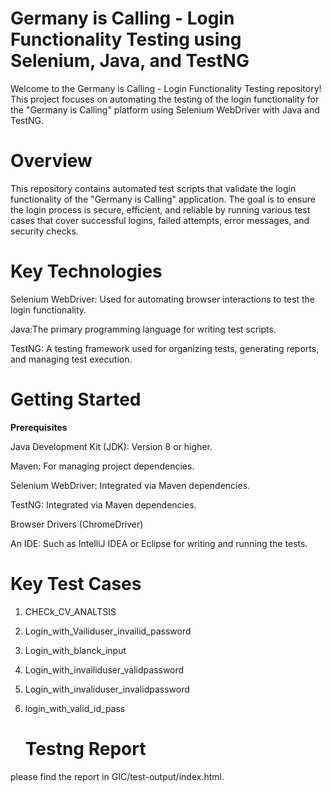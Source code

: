 # Germany is Calling - Login Functionality Testing using Selenium, Java, and TestNG
Welcome to the Germany is Calling - Login Functionality Testing repository! This project focuses on automating the testing of the login functionality for the "Germany is Calling" platform using Selenium WebDriver with Java and TestNG.
# Overview
This repository contains automated test scripts that validate the login functionality of the "Germany is Calling" application. The goal is to ensure the login process is secure, efficient, and reliable by running various test cases that cover successful logins, failed attempts, error messages, and security checks.
# Key Technologies
Selenium WebDriver: Used for automating browser interactions to test the login functionality.

Java:The primary programming language for writing test scripts.

TestNG: A testing framework used for organizing tests, generating reports, and managing test execution.

# Getting Started
**Prerequisites**

Java Development Kit (JDK): Version 8 or higher.

Maven: For managing project dependencies.

Selenium WebDriver: Integrated via Maven dependencies.

TestNG: Integrated via Maven dependencies.

Browser Drivers (ChromeDriver)

An IDE: Such as IntelliJ IDEA or Eclipse for writing and running the tests.
# Key Test Cases
1.	CHECk_CV_ANALTSIS
2.	Login_with_Vailiduser_invailid_password
3.	Login_with_blanck_input
4.	Login_with_invailiduser_validpassword
5.	Login_with_invaliduser_invalidpassword
6.	login_with_valid_id_pass
	
	# Testng Report
please find the report in GIC/test-output/index.html.

